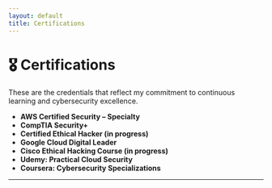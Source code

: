 ```yaml
---
layout: default
title: Certifications
---
```


# 🎖️ Certifications

These are the credentials that reflect my commitment to continuous learning and cybersecurity excellence.

- **AWS Certified Security – Specialty**
- **CompTIA Security+**
- **Certified Ethical Hacker (in progress)**
- **Google Cloud Digital Leader**
- **Cisco Ethical Hacking Course (in progress)**
- **Udemy: Practical Cloud Security**
- **Coursera: Cybersecurity Specializations**

---